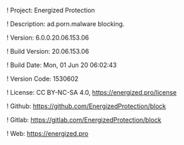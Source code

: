 ! Project: Energized Protection

! Description: ad.porn.malware blocking.

! Version: 6.0.0.20.06.153.06

! Build Version: 20.06.153.06

! Build Date: Mon, 01 Jun 20 06:02:43

! Version Code: 1530602

! License: CC BY-NC-SA 4.0, https://energized.pro/license

! Github: https://github.com/EnergizedProtection/block

! Gitlab: https://gitlab.com/EnergizedProtection/block


! Web: https://energized.pro
